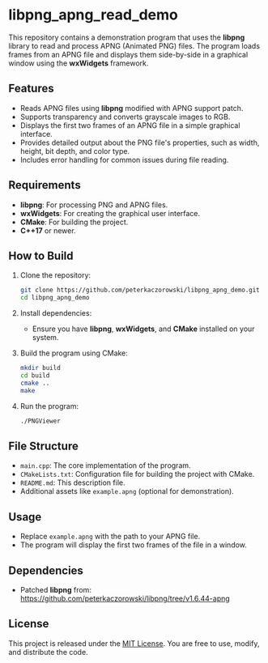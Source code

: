 # libpng_apng_read_demo

This repository contains a demonstration program that uses the **libpng** library to read and process APNG (Animated PNG) files. The program loads frames from an APNG file and displays them side-by-side in a graphical window using the **wxWidgets** framework.

## Features
- Reads APNG files using **libpng** modified with APNG support patch.
- Supports transparency and converts grayscale images to RGB.
- Displays the first two frames of an APNG file in a simple graphical interface.
- Provides detailed output about the PNG file's properties, such as width, height, bit depth, and color type.
- Includes error handling for common issues during file reading.

## Requirements
- **libpng**: For processing PNG and APNG files.
- **wxWidgets**: For creating the graphical user interface.
- **CMake**: For building the project.
- **C++17** or newer.

## How to Build

1. Clone the repository:
   ```bash
   git clone https://github.com/peterkaczorowski/libpng_apng_demo.git
   cd libpng_apng_demo
   ```

2. Install dependencies:
   - Ensure you have **libpng**, **wxWidgets**, and **CMake** installed on your system.

3. Build the program using CMake:
   ```bash
   mkdir build
   cd build
   cmake ..
   make
   ```

4. Run the program:
   ```bash
   ./PNGViewer
   ```

## File Structure
- `main.cpp`: The core implementation of the program.
- `CMakeLists.txt`: Configuration file for building the project with CMake.
- `README.md`: This description file.
- Additional assets like `example.apng` (optional for demonstration).

## Usage
- Replace `example.apng` with the path to your APNG file.
- The program will display the first two frames of the file in a window.

## Dependencies
- Patched **libpng** from: https://github.com/peterkaczorowski/libpng/tree/v1.6.44-apng

## License
This project is released under the [MIT License](LICENSE). You are free to use, modify, and distribute the code.


